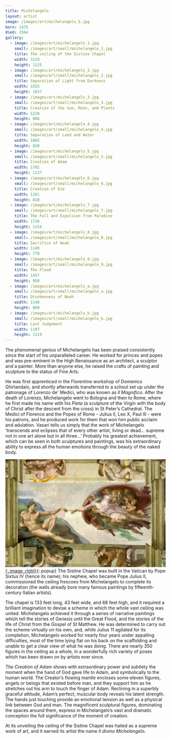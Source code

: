 ```yaml
---
title: Michelangelo
layout: artist
image: /images/art/michelangelo_5.jpg
born: 1475
died: 1564
gallery:
  - image: /images/art/michelangelo_1.jpg
    small: /images/art/small/michelangelo_1.jpg
    title: The ceiling of the Sistine Chapel
    width: 3129
    height: 1125
  - image: /images/art/michelangelo_2.jpg
    small: /images/art/small/michelangelo_2.jpg
    title: Separation of Light from Darkness
    width: 1555
    height: 1037
  - image: /images/art/michelangelo_3.jpg
    small: /images/art/small/michelangelo_3.jpg
    title: Creation of the Sun, Moon, and Plants
    width: 1210
    height: 886
  - image: /images/art/michelangelo_4.jpg
    small: /images/art/small/michelangelo_4.jpg
    title: Separation of Land and Water
    width: 1085
    height: 820
  - image: /images/art/michelangelo_5.jpg
    small: /images/art/small/michelangelo_5.jpg
    title: Creation of Adam
    width: 1702
    height: 1137
  - image: /images/art/michelangelo_6.jpg
    small: /images/art/small/michelangelo_6.jpg
    title: Creation of Eve
    width: 1101
    height: 810
  - image: /images/art/michelangelo_7.jpg
    small: /images/art/small/michelangelo_7.jpg
    title: The Fall and Expulsion from Paradise
    width: 1726
    height: 1154
  - image: /images/art/michelangelo_8.jpg
    small: /images/art/small/michelangelo_8.jpg
    title: Sacrifice of Noah
    width: 1149
    height: 770
  - image: /images/art/michelangelo_9.jpg
    small: /images/art/small/michelangelo_9.jpg
    title: The Flood
    width: 1457
    height: 958
  - image: /images/art/michelangelo_a.jpg
    small: /images/art/small/michelangelo_a.jpg
    title: Drunkenness of Noah
    width: 1148
    height: 800
  - image: /images/art/michelangelo_b.jpg
    small: /images/art/small/michelangelo_b.jpg
    title: Last Judgement
    width: 1197
    height: 1319
---
```


The phenomenal genius of Michelangelo has been praised consistently since the
start of his unparalleled career. He worked for princes and popes and was
pre-eminent in the High Renaissance as an architect, a sculptor and a painter.
More than anyone else, he raised the crafts of painting and sculpture to the
status of Fine Arts.

He was first apprenticed in the Florentine workshop of Domenico Ghirlandaio,
and shortly afterwards transferred to a school set up under the patronage of
Lorenzo de' Medici, who was known as _Il Magnifico_. After the death of Lorenzo,
Michelangelo went to Bologna and then to Rome, where he first made his name
with his _Pieta_ (a sculpture of the Virgin with the body of Christ after the
descent from the cross) in St Peter’s Cathedral. The Medici of Florence and the
Popes of Rome - Julius II, Leo X, Paul III - were his patrons, and he produced
work for them that won him public acclaim and adulation. Vasari tells us simply
that the work of Michelangelo ‘transcends and eclipses that of every other
artist, living or dead... supreme not in one art alone but in all three...’
Probably his greatest achievement, which can be seen in both sculptures and
paintings, was his extraordinary ability to express all the human emotions
through the beauty of the naked body.

[![The Creation of Adam](/images/art/michelangelo_5.jpg){:.image .right}](/images/art/michelangelo_5.jpg){:.popup}
The Sistine Chapel was built in the Vatican by Pope Sixtus IV (hence its name);
his nephew, who became Pope Julius II, commissioned the ceiling frescoes from
Michelangelo to complete its decoration (the walls already bore many famous
paintings by fifteenth-century Italian artists).

The chapel is 133 feet long, 43 feet wide, and 68 feet high, and it required a
brilliant imagination to devise a scheme in which the whole vast ceiling was
united.  Michelangelo achieved it through a series of narrative paintings which
tell the stories of Genesis until the Great Flood, and the stories of the life
of Christ from the Gospel of St Matthew. He was determined to carry out the
scheme virtually on his own, and, while Julius 11 agitated for its completion,
Michelangelo worked for nearly four years under appalling difficulties, most of
the time lying flat on his back on the scaffolding and unable to get a clear
view of what he was doing. There are nearly 350 figures in the ceiling as a
whole, in a wonderfully rich variety of poses which has been drawn on by
artists ever since.

_The Creation of Adam_ shows with extraordinary power and subtlety the moment
when the hand of God gave life to Adam, and symbolically to the human world.
The Creator’s flowing mantle encloses some eleven figures, angels or beings
that existed before man, and they support him as he stretches out his arm to
touch the finger of Adam. Reclining in a superbly graceful attitude, Adam’s
perfect, muscular body reveals his latent strength. The hands just touching
provide an emotional tension as well as a physical link between God and man.
The magnificent sculptural figures, dominating the spaces around them, express
in Michelangelo’s vast and dramatic conception the full significance of the
moment of creation.

At its unveiling the ceiling of the Sistine Chapel was hailed as a supreme work
of art, and it earned its artist the name _Il divino Michelangelo_.
